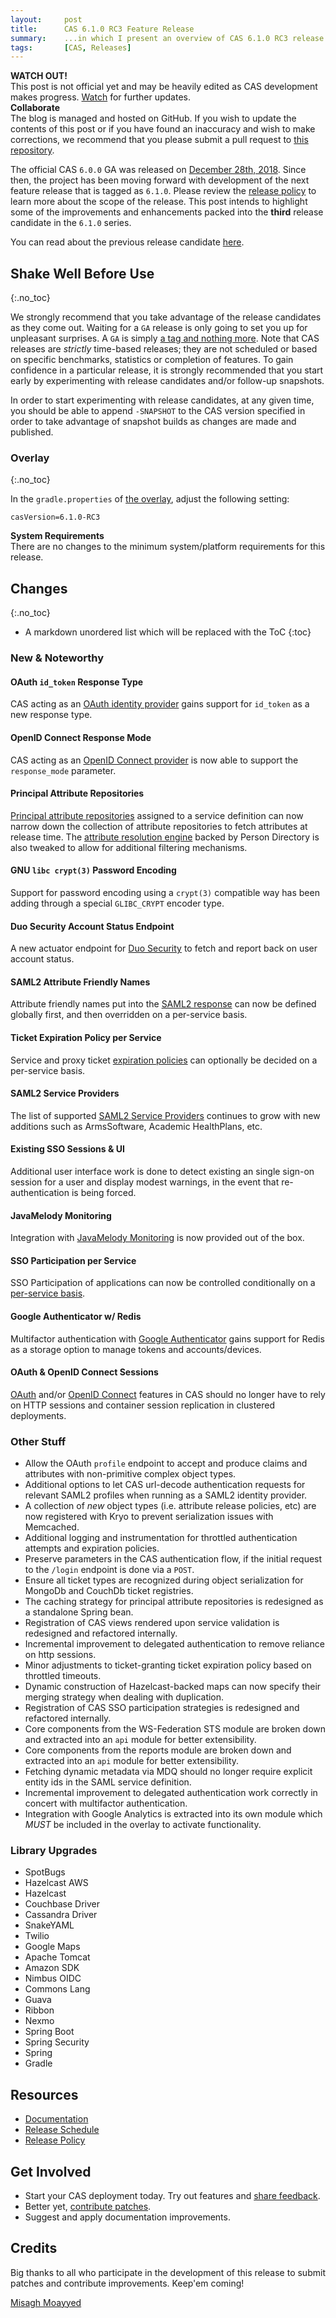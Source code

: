 ```yaml
---
layout:     post
title:      CAS 6.1.0 RC3 Feature Release
summary:    ...in which I present an overview of CAS 6.1.0 RC3 release.
tags:       [CAS, Releases]
---
```


<div class="alert alert-danger">
  <strong>WATCH OUT!</strong><br/>This post is not official yet and may be heavily edited as CAS development makes progress. <a href="https://apereo.github.io/feed.xml">Watch</a> for further updates.
</div>

<div class="alert alert-success">
  <strong>Collaborate</strong><br/>The blog is managed and hosted on GitHub. If you wish to update the contents of this post or if you have found an inaccuracy and wish to make corrections, we recommend that you please submit a pull request to <a href="https://github.com/apereo/apereo.github.io">this repository</a>.
</div>

The official CAS `6.0.0` GA was released on [December 28th, 2018](https://github.com/apereo/cas/releases/tag/v6.0.0). Since then, the project has been moving forward with development of the next feature release that is tagged as `6.1.0`. Please review the [release policy](https://apereo.github.io/cas/developer/Release-Policy.html) to learn more about the scope of the release. This post intends to highlight some of the improvements and enhancements packed into the **third** release candidate in the `6.1.0` series.

You can read about the previous release candidate [here](https://apereo.github.io/2019/03/01/610rc2-release/).

## Shake Well Before Use
{:.no_toc}

We strongly recommend that you take advantage of the release candidates as they come out. Waiting for a `GA` release is only going to set you up for unpleasant surprises. A `GA` is simply [a tag and nothing more](https://apereo.github.io/2017/03/08/the-myth-of-ga-rel/). Note that CAS releases are *strictly* time-based releases; they are not scheduled or based on specific benchmarks, statistics or completion of features. To gain confidence in a particular release, it is strongly recommended that you start early by experimenting with release candidates and/or follow-up snapshots.

In order to start experimenting with release candidates, at any given time, you should be able to append `-SNAPSHOT` to the CAS version specified in order to take advantage of snapshot builds as changes are made and published.

### Overlay
{:.no_toc}

In the `gradle.properties` of [the overlay](https://github.com/apereo/cas-overlay-template), adjust the following setting:

```properties
casVersion=6.1.0-RC3
```

<div class="alert alert-info">
  <strong>System Requirements</strong><br/>There are no changes to the minimum system/platform requirements for this release.
</div>

## Changes
{:.no_toc}

* A markdown unordered list which will be replaced with the ToC
{:toc}

### New & Noteworthy

#### OAuth `id_token` Response Type

CAS acting as an [OAuth identity provider](https://apereo.github.io/cas/development/installation/OAuth-OpenId-Authentication.html) gains support for `id_token` as a new response type.

#### OpenID Connect Response Mode

CAS acting as an [OpenID Connect provider](https://apereo.github.io/cas/development/installation/OIDC-Authentication.html) is now able to support the `response_mode` parameter.

#### Principal Attribute Repositories 

[Principal attribute repositories](https://apereo.github.io/cas/development/integration/Attribute-Release-Caching.html) assigned to a service definition can now narrow down the collection of attribute repositories to fetch attributes at release time. The [attribute resolution engine](https://apereo.github.io/cas/development/integration/Attribute-Resolution.html) backed by Person Directory is also tweaked to allow for additional filtering mechanisms.

#### GNU `libc crypt(3)` Password Encoding

Support for password encoding using a `crypt(3)` compatible way has been adding through a special `GLIBC_CRYPT` encoder type.

#### Duo Security Account Status Endpoint

A new actuator endpoint for [Duo Security](https://apereo.github.io/cas/development/mfa/DuoSecurity-Authentication.html) to 
fetch and report back on user account status.

#### SAML2 Attribute Friendly Names

Attribute friendly names put into the [SAML2 response](https://apereo.github.io/cas/development/installation/Configuring-SAML2-Authentication.html) can now be defined globally first, and then overridden on a per-service basis. 

#### Ticket Expiration Policy per Service

Service and proxy ticket [expiration policies](https://apereo.github.io/cas/development/ticketing/Configuring-Ticket-Expiration-Policy.html) can optionally be decided on a per-service basis.

#### SAML2 Service Providers

The list of supported [SAML2 Service Providers](https://apereo.github.io/cas/development/integration/Configuring-SAML-SP-Integrations.html) continues to grow
with new additions such as ArmsSoftware, Academic HealthPlans, etc.

#### Existing SSO Sessions & UI

Additional user interface work is done to detect existing an single sign-on session for a user and display modest warnings, in the event that
re-authentication is being forced.

#### JavaMelody Monitoring

Integration with [JavaMelody Monitoring](https://apereo.github.io/cas/development/monitoring/Configuring-Monitoring-JavaMelody.html) 
is now provided out of the box.

#### SSO Participation per Service

SSO Participation of applications can now be controlled conditionally 
on a [per-service basis](https://apereo.github.io/cas/development/installation/Configuring-SSO-Session-Cookie.html).

#### Google Authenticator w/ Redis

Multifactor authentication with [Google Authenticator](https://apereo.github.io/cas/development/mfa/GoogleAuthenticator-Authentication.html)
gains support for Redis as a storage option to manage tokens and accounts/devices.

#### OAuth & OpenID Connect Sessions

[OAuth](https://apereo.github.io/cas/development/installation/OAuth-OpenId-Authentication.html) and/or [OpenID Connect](https://apereo.github.io/cas/development/protocol/OIDC-Protocol.html) features in CAS should no longer have to rely on HTTP sessions and container session replication in clustered deployments. 

### Other Stuff

- Allow the OAuth `profile` endpoint to accept and produce claims and attributes with non-primitive complex object types.
- Additional options to let CAS url-decode authentication requests for relevant SAML2 profiles when running as a SAML2 identity provider.
- A collection of *new* object types (i.e. attribute release policies, etc) are now registered with Kryo to prevent serialization issues with Memcached.
- Additional logging and instrumentation for throttled authentication attempts and expiration policies.
- Preserve parameters in the CAS authentication flow, if the initial request to the `/login` endpoint is done via a `POST`. 
- Ensure all ticket types are recognized during object serialization for MongoDb and CouchDb ticket registries.
- The caching strategy for principal attribute repositories is redesigned as a standalone Spring bean.
- Registration of CAS views rendered upon service validation is redesigned and refactored internally.
- Incremental improvement to delegated authentication to remove reliance on http sessions.
- Minor adjustments to ticket-granting ticket expiration policy based on throttled timeouts.
- Dynamic construction of Hazelcast-backed maps can now specify their merging strategy when dealing with duplication.
- Registration of CAS SSO participation strategies is redesigned and refactored internally.
- Core components from the WS-Federation STS module are broken down and extracted into an `api` module for better extensibility. 
- Core components from the reports module are broken down and extracted into an `api` module for better extensibility.
- Fetching dynamic metadata via MDQ should no longer require explicit entity ids in the SAML service definition. 
- Incremental improvement to delegated authentication work correctly in concert with multifactor authentication.
- Integration with Google Analytics is extracted into its own module which *MUST* be included in the overlay to activate functionality.

### Library Upgrades

- SpotBugs
- Hazelcast AWS
- Hazelcast
- Couchbase Driver
- Cassandra Driver
- SnakeYAML
- Twilio
- Google Maps
- Apache Tomcat
- Amazon SDK
- Nimbus OIDC
- Commons Lang
- Guava
- Ribbon
- Nexmo
- Spring Boot
- Spring Security
- Spring
- Gradle

## Resources

- [Documentation](https://apereo.github.io/cas/development/)
- [Release Schedule](https://github.com/apereo/cas/milestones)
- [Release Policy](https://apereo.github.io/cas/developer/Release-Policy.html)

## Get Involved

- Start your CAS deployment today. Try out features and [share feedback](https://apereo.github.io/cas/Mailing-Lists.html).
- Better yet, [contribute patches](https://apereo.github.io/cas/developer/Contributor-Guidelines.html).
- Suggest and apply documentation improvements.

## Credits

Big thanks to all who participate in the development of this release to submit patches and contribute improvements. Keep'em coming!

[Misagh Moayyed](https://twitter.com/misagh84)
